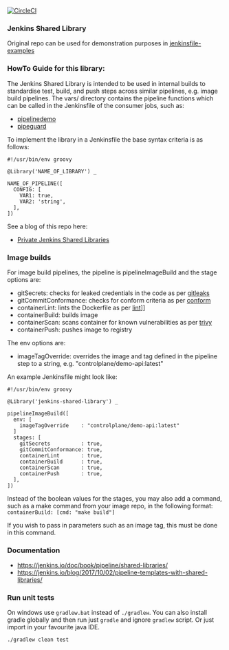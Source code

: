 [![CircleCI](https://circleci.com/gh/hoto/jenkinsfile-loader/tree/master.svg?style=svg)](https://circleci.com/gh/hoto/jenkinsfile-loader/tree/master)
### Jenkins Shared Library

Original repo can be used for demonstration purposes in [jenkinsfile-examples](https://github.com/hoto/jenkinsfile-examples)

### HowTo Guide for this library:

The Jenkins Shared Library is intended to be used in internal builds to standardise test, build, and push steps across similar pipelines, e.g. image build pipelines.
The vars/ directory contains the pipeline functions which can be called in the Jenkinsfile of the consumer jobs, such as:

* [pipelinedemo](https://github.com/controlplaneio/demo-api/blob/master/Jenkinsfile)
* [pipeguard](https://github.com/controlplaneio/cp-config/blob/master/Jenkinsfile)

To implement the library in a Jenkinsfile the base syntax criteria is as follows:

```
#!/usr/bin/env groovy

@Library('NAME_OF_LIBRARY') _

NAME_OF_PIPELINE([
  CONFIG: [
    VAR1: true,
    VAR2: 'string',
  ],
])
```

See a blog of this repo here:
* [Private Jenkins Shared Libraries](https://medium.com/@AndrzejRehmann/private-jenkins-shared-libraries-540abe7a0ab7)

### Image builds

For image build pipelines, the pipeline is pipelineImageBuild and the stage options are:

* gitSecrets: checks for leaked credentials in the code as per [gitleaks](https://github.com/zricethezav/gitleaks/releases/download/v4.3.1/gitleaks-linux-amd64)
* gitCommitConformance: checks for conform criteria as per [conform](https://github.com/talos-systems/conform)
* containerLint: lints the Dockerfile as per [lint](https://github.com/hadolint/hadolint)]]
* containerBuild: builds image
* containerScan: scans container for known vulnerabilities as per [trivy](https://github.com/aquasecurity/trivy)
* containerPush: pushes image to registry

The env options are:

* imageTagOverride: overrides the image and tag defined in the pipeline step to a string, e.g. "controlplane/demo-api:latest"

An example Jenkinsfile might look like:

```
#!/usr/bin/env groovy

@Library('jenkins-shared-library') _

pipelineImageBuild([
  env: [
    imageTagOverride    : "controlplane/demo-api:latest"
  ]
  stages: [
    gitSecrets          : true,
    gitCommitConformance: true,
    containerLint       : true,
    containerBuild      : true,
    containerScan       : true,
    containerPush       : true,
  ],
])
```

Instead of the boolean values for the stages, you may also add a command, such as a make command from your image repo, in the following format:
`containerBuild: [cmd: "make build"]`

If you wish to pass in parameters such as an image tag, this must be done in this command.

### Documentation

* https://jenkins.io/doc/book/pipeline/shared-libraries/
* https://jenkins.io/blog/2017/10/02/pipeline-templates-with-shared-libraries/

### Run unit tests

On windows use `gradlew.bat` instead of `./gradlew`.
You can also install gradle globally and then run just `gradle` and ignore `gradlew` script.
Or just import in your favourite java IDE.

    ./gradlew clean test


